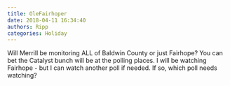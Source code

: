 ```yaml
---
title: OleFairhoper
date: 2018-04-11 16:34:40
authors: Ripp
categories: Holiday
---
```


 Will Merrill be monitoring ALL of Baldwin County or just Fairhope?  You can bet the Catalyst bunch will be at the polling places.  I will be watching Fairhope - but I can watch another poll if needed.  If so, which poll needs watching?